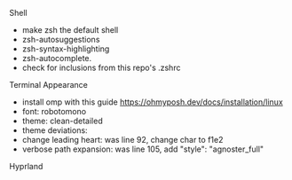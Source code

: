 Shell
- make zsh the default shell
- zsh-autosuggestions 
- zsh-syntax-highlighting 
- zsh-autocomplete.
- check for inclusions from this repo's .zshrc

Terminal Appearance
- install omp with this guide https://ohmyposh.dev/docs/installation/linux
- font: robotomono
- theme: clean-detailed
- theme deviations:
- change leading heart: was line 92, change char to f1e2
- verbose path expansion: was line 105, add "style": "agnoster_full"

Hyprland
